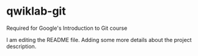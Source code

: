 # qwiklab-git
Required for Google's Introduction to Git course

I am editing the README file. Adding some more details about the project description.
